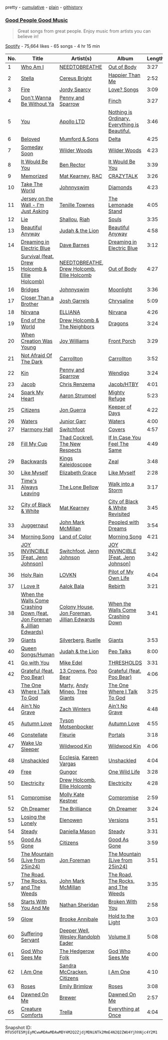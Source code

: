 pretty - [cumulative](/playlists/cumulative/37i9dQZF1DWZy0j22jjWNA.md) - [plain](/playlists/plain/37i9dQZF1DWZy0j22jjWNA) - [githistory](https://github.githistory.xyz/mackorone/spotify-playlist-archive/blob/main/playlists/plain/37i9dQZF1DWZy0j22jjWNA)

### [Good People Good Music](https://open.spotify.com/playlist/37i9dQZF1DWZy0j22jjWNA)

> Great songs from great people\.  Enjoy music from artists you can believe in!

[Spotify](https://open.spotify.com/user/spotify) - 75,664 likes - 65 songs - 4 hr 15 min

| No. | Title | Artist(s) | Album | Length |
|---|---|---|---|---|
| 1 | [Who Am I](https://open.spotify.com/track/1KKTKUFmFLZmEhbUyj47jN) | [NEEDTOBREATHE](https://open.spotify.com/artist/610EjgFatGvVPtib97jQ8G) | [Out of Body](https://open.spotify.com/album/65WwczdrIsAOeBwyL3EFxf) | 3:27 |
| 2 | [Stella](https://open.spotify.com/track/0xMap5BgUlVMGJLa1d7x5P) | [Cereus Bright](https://open.spotify.com/artist/3zt4I5TLIb0Z9RigaiHe5G) | [Happier Than Me](https://open.spotify.com/album/37Zn2PTvO7PWLyI9oAAghf) | 2:52 |
| 3 | [Fire](https://open.spotify.com/track/2rBIC9Uc5qZeBjJvWulFTN) | [Jordy Searcy](https://open.spotify.com/artist/0AV5z1x1RoOGeJWeJzziDz) | [Love? Songs](https://open.spotify.com/album/0ldCKrt8rkkFzdWRiZHczc) | 3:09 |
| 4 | [Don't Wanna Be Without Ya](https://open.spotify.com/track/0WSGIwIEqpfe3jGJ5fZsHr) | [Penny and Sparrow](https://open.spotify.com/artist/65o6y7GtoXzchyiJB3r9Ur) | [Finch](https://open.spotify.com/album/0ixOUcKraH7Y3tIV1MGoRo) | 3:27 |
| 5 | [You](https://open.spotify.com/track/45W0GYB7YQO5wq6ePZPA4F) | [Apollo LTD](https://open.spotify.com/artist/2H3EMYFS69dhMmrX9JTkZp) | [Nothing is Ordinary\. Everything is Beautiful.](https://open.spotify.com/album/78lm2RBBywrBwkbxwIqL6P) | 3:46 |
| 6 | [Beloved](https://open.spotify.com/track/1l1TLPILxVipEsTsSho4u3) | [Mumford & Sons](https://open.spotify.com/artist/3gd8FJtBJtkRxdfbTu19U2) | [Delta](https://open.spotify.com/album/4TgzPAmjhR2Qkh7P6lIRnH) | 4:25 |
| 7 | [Someday Soon](https://open.spotify.com/track/5xv9Shs68bVmUd9tiJSK8r) | [Wilder Woods](https://open.spotify.com/artist/26DytDdxKgr9N0tdrBSLs2) | [Wilder Woods](https://open.spotify.com/album/35rWm0QieUmTizxsC7dXnG) | 4:23 |
| 8 | [It Would Be You](https://open.spotify.com/track/0roPf0bwAsBDZv1bR15m15) | [Ben Rector](https://open.spotify.com/artist/4AapPt7H6bGH4i7chTulpI) | [It Would Be You](https://open.spotify.com/album/58xzcDEz0sn7F36ZEnfYHV) | 3:39 |
| 9 | [Memorized](https://open.spotify.com/track/38LC7jHjifqs5EnYUv4BgG) | [Mat Kearney](https://open.spotify.com/artist/2NQEwAVHBNcI0tGMLlWwF1), [RAC](https://open.spotify.com/artist/4AGwPDdh1y8hochNzHy5HC) | [CRAZYTALK](https://open.spotify.com/album/1VYbFOGfg6BE3rn1LTMTny) | 3:26 |
| 10 | [Take The World](https://open.spotify.com/track/1XU8WnwGs6oqpt1qicvw34) | [Johnnyswim](https://open.spotify.com/artist/4igDSX1kgfWbVTDCywcBGm) | [Diamonds](https://open.spotify.com/album/2y2pzedHjln9MbTHCq99qP) | 4:23 |
| 11 | [Jersey on the Wall \- I'm Just Asking](https://open.spotify.com/track/4Ii1EFQX6EZXkojk4CO9pm) | [Tenille Townes](https://open.spotify.com/artist/3TyeX0lk4B7k56ukfzEE0z) | [The Lemonade Stand](https://open.spotify.com/album/6LBK0pyzqO0W4ZzZz2KznI) | 4:05 |
| 12 | [Lie](https://open.spotify.com/track/3O1uhWkr42NesFnVloLq2a) | [Shallou](https://open.spotify.com/artist/7C3Cbtr2PkH2l4tOGhtCsk), [Riah](https://open.spotify.com/artist/5MGoZUcMHAwTKzcXKKofQ9) | [Souls](https://open.spotify.com/album/5NBqQgOMgAHbJwDIFw9c0m) | 3:35 |
| 13 | [Beautiful Anyway](https://open.spotify.com/track/7dLyLufQvh84ghKQ0qiWTb) | [Judah & the Lion](https://open.spotify.com/artist/3wWtfT7S2uVJJ3hGZlOLkZ) | [Beautiful Anyway](https://open.spotify.com/album/1DBj9YNMRkONwSVBLr5jRD) | 4:58 |
| 14 | [Dreaming in Electric Blue](https://open.spotify.com/track/680DQctfdFDsuO0Dt1QV3a) | [Dave Barnes](https://open.spotify.com/artist/7hbH1qupmU6HxVBjWJItlq) | [Dreaming in Electric Blue](https://open.spotify.com/album/6EojMTIcdHKZUesfXcm04U) | 3:12 |
| 15 | [Survival \(feat\. Drew Holcomb & Ellie Holcomb\)](https://open.spotify.com/track/4os91DjSzBTVk2GaPtkrMp) | [NEEDTOBREATHE](https://open.spotify.com/artist/610EjgFatGvVPtib97jQ8G), [Drew Holcomb](https://open.spotify.com/artist/0Obcl00RkSejk0z0m4vUwT), [Ellie Holcomb](https://open.spotify.com/artist/5hNiAUVPCTgcpy8vljCxzs) | [Out of Body](https://open.spotify.com/album/65WwczdrIsAOeBwyL3EFxf) | 4:27 |
| 16 | [Bridges](https://open.spotify.com/track/3VPFV5Xj8QjXDJKl2rVce7) | [Johnnyswim](https://open.spotify.com/artist/4igDSX1kgfWbVTDCywcBGm) | [Moonlight](https://open.spotify.com/album/3ZU0AW8kgxxyR48yUFUiK5) | 3:36 |
| 17 | [Closer Than a Brother](https://open.spotify.com/track/4bd5qNOxWl0AEuADTqqFU4) | [Josh Garrels](https://open.spotify.com/artist/16QSVsPKl743hu4U5C18R8) | [Chrysaline](https://open.spotify.com/album/4nB0hSgVRau0z3smGvzqfA) | 5:09 |
| 18 | [Nirvana](https://open.spotify.com/track/11VPN6SfBRRmF2fESXlNep) | [ELLIANA](https://open.spotify.com/artist/5t0KCCFs6BIelOxE4XGDRT) | [Nirvana](https://open.spotify.com/album/6HcXFfZ41boaTaIwGa3oPh) | 4:26 |
| 19 | [End of the World](https://open.spotify.com/track/01yPhHRM0V95CenZmFQKjw) | [Drew Holcomb & The Neighbors](https://open.spotify.com/artist/4RwbDag6jWIYJnEGH6Wte9) | [Dragons](https://open.spotify.com/album/2eQQ5hpGJHFQW76nobnF31) | 3:24 |
| 20 | [When Creation Was Young](https://open.spotify.com/track/4ZkZeQaJjmKuUPr7SOIjhU) | [Joy Williams](https://open.spotify.com/artist/4TCXgdDPm10ensLNCVnIYa) | [Front Porch](https://open.spotify.com/album/0vK1POb7cjZdlZkShnqEDu) | 3:29 |
| 21 | [Not Afraid Of The Dark](https://open.spotify.com/track/7JnVYNEMeIryihBV8bADTz) | [Carrollton](https://open.spotify.com/artist/1i5HhzrkpHFFDpsUYdz2Fs) | [Carrollton](https://open.spotify.com/album/4oBlrxNq2gvN8OFwB05gYf) | 3:52 |
| 22 | [Kin](https://open.spotify.com/track/2bLR9LPyrBiT0F4KohEbop) | [Penny and Sparrow](https://open.spotify.com/artist/65o6y7GtoXzchyiJB3r9Ur) | [Wendigo](https://open.spotify.com/album/1F3g88B97YjpzE2Pc6Rw1q) | 3:24 |
| 23 | [Jacob](https://open.spotify.com/track/1UecChUYn2gXqlA8dDVRqO) | [Chris Renzema](https://open.spotify.com/artist/2hIvOHaLTl9XCyCbNPwYzT) | [Jacob/HTBY](https://open.spotify.com/album/0N1w3fLvgtLH5h8lduHEVe) | 4:01 |
| 24 | [Spark My Heart](https://open.spotify.com/track/4GkzKZVbwUKW83hKk0MfrA) | [Aaron Strumpel](https://open.spotify.com/artist/5mtfJ5KHvDBiCLB2Ue1yYg) | [Mighty Refuge](https://open.spotify.com/album/3gbvScgQgY27kOt15QR8zt) | 5:23 |
| 25 | [Citizens](https://open.spotify.com/track/216VrH1pVtArk8lilJJQih) | [Jon Guerra](https://open.spotify.com/artist/0T5EH22oyMja9UmN0Rz95o) | [Keeper of Days](https://open.spotify.com/album/0flP7iXzaUHPPyOeizocTn) | 4:22 |
| 26 | [Waters](https://open.spotify.com/track/44p22nZcu3acWIW8q7Qil8) | [Junior Garr](https://open.spotify.com/artist/2wRZSDRny0AhA1Cup3sAh2) | [Waters](https://open.spotify.com/album/20gTNgwCNIZeIM08IstOmi) | 4:00 |
| 27 | [Harmony Hall](https://open.spotify.com/track/2uoITMIoM5gCEpt3JucVmF) | [Switchfoot](https://open.spotify.com/artist/6S58b0fr8TkWrEHOH4tRVu) | [Covers](https://open.spotify.com/album/6UQ4DtMNWgxw6ufVxjdXHF) | 4:57 |
| 28 | [Fill My Cup](https://open.spotify.com/track/0J4WBSk4f5QDsuF12I3oA1) | [Thad Cockrell](https://open.spotify.com/artist/1kZ6UUBDcd4a0H3wKFhzvM), [The New Respects](https://open.spotify.com/artist/5lwtznzBlmVM2IhgrCWbT9) | [If In Case You Feel The Same](https://open.spotify.com/album/2M9xs7ILwOXsMgvH8aObmA) | 4:49 |
| 29 | [Backwards](https://open.spotify.com/track/07ii8FiGFeAf6ZoW8TbggA) | [Kings Kaleidoscope](https://open.spotify.com/artist/6P9fFbQ875B2bnmdiYwN9A) | [Zeal](https://open.spotify.com/album/1p9qFUWDth0hWAQYiKUB37) | 3:48 |
| 30 | [Like Myself](https://open.spotify.com/track/05JvxrmX4XHchNxipO9Ssj) | [Elizabeth Grace](https://open.spotify.com/artist/2t0oDEgacnqOQRFJqiTH8s) | [Like Myself](https://open.spotify.com/album/3lP01xLRL4vQG0ZdeHAFuv) | 2:28 |
| 31 | [Time's Always Leaving](https://open.spotify.com/track/7e5k4ucRMRHT9MEJh6PTxI) | [The Lone Bellow](https://open.spotify.com/artist/7JFtD8KnbAADBBDleIMuH7) | [Walk into a Storm](https://open.spotify.com/album/74FJWhrNj4yi9NoXzIioUZ) | 3:17 |
| 32 | [City of Black & White](https://open.spotify.com/track/33dVEqsu2V7zvCIgid8PnF) | [Mat Kearney](https://open.spotify.com/artist/2NQEwAVHBNcI0tGMLlWwF1) | [City of Black & White Revisited](https://open.spotify.com/album/2QpByGx95I9XzccW9aNVtM) | 3:45 |
| 33 | [Juggernaut](https://open.spotify.com/track/5IPkJqYSdbCJJHZA840z3I) | [John Mark McMillan](https://open.spotify.com/artist/0T1KC0OHfbRO0O5bNH2tek) | [Peopled with Dreams](https://open.spotify.com/album/3jjIZaP21vWBSrmQlsXrtv) | 3:54 |
| 34 | [Morning Song](https://open.spotify.com/track/0TITOVVpWkNT5H3JKVdoXq) | [Land of Color](https://open.spotify.com/artist/42YoF8fzPiMbU5dlf59YuQ) | [Morning Song](https://open.spotify.com/album/2MB2SNajHrRGLcnEGFgns2) | 4:21 |
| 35 | [JOY INVINCIBLE \[Feat\. Jenn Johnson\]](https://open.spotify.com/track/6iIgdvJREEhUmLz9wJnMlw) | [Switchfoot](https://open.spotify.com/artist/6S58b0fr8TkWrEHOH4tRVu), [Jenn Johnson](https://open.spotify.com/artist/0cuW2lF0YWb9VUyHOnvnsO) | [JOY INVINCIBLE \[Feat\. Jenn Johnson\]](https://open.spotify.com/album/6dKqzlIA9TDzx6SlfoZgI2) | 3:42 |
| 36 | [Holy Rain](https://open.spotify.com/track/6CFj3yJ1i8U91Cn7jN0fSI) | [LOVKN](https://open.spotify.com/artist/2bEFxVGVlzEIEdDAaQZCrc) | [Pilot of My Own Life](https://open.spotify.com/album/6AsU7R0g9THoQ7f4NKK2AJ) | 4:04 |
| 37 | [I Love It](https://open.spotify.com/track/5RE1GkL0Zt9Soasbt1R1xx) | [Aalok Bala](https://open.spotify.com/artist/5Uu7rkbI8eNOsGWFCp5sSM) | [Rebirth](https://open.spotify.com/album/3iGGESom06TuNUHu6xIQJd) | 3:21 |
| 38 | [When the Walls Come Crashing Down \(feat\. Jon Foreman & Jillian Edwards\)](https://open.spotify.com/track/6b0X26lFzNr7FnlbPTD4Qg) | [Colony House](https://open.spotify.com/artist/6R664N4cEza3eORSqKSgO4), [Jon Foreman](https://open.spotify.com/artist/5D3h9ZoobhetjXw3dKhcaq), [Jillian Edwards](https://open.spotify.com/artist/6ctgu4FFlnNhMgrKiIzCxp) | [When the Walls Come Crashing Down](https://open.spotify.com/album/4xaqP5u8jIbH7cTwTRZ3a8) | 3:41 |
| 39 | [Giants](https://open.spotify.com/track/0Q7ike4sNrjLSZx8r26C9s) | [Silverberg](https://open.spotify.com/artist/3lpVtJYZ57FvUVDzECu4UY), [Ruelle](https://open.spotify.com/artist/5tIkXJTex4JY7cv9mmgAZx) | [Giants](https://open.spotify.com/album/2ik2fFjv7xdAAK3VP9P779) | 3:53 |
| 40 | [Queen Songs/Human](https://open.spotify.com/track/27fpPlAMJc9IM6adpi46Nc) | [Judah & the Lion](https://open.spotify.com/artist/3wWtfT7S2uVJJ3hGZlOLkZ) | [Pep Talks](https://open.spotify.com/album/2Hr4GBTjdCn2RoGSEv35Ln) | 8:00 |
| 41 | [Go with You](https://open.spotify.com/track/4QVB1ZS4a15oz6md6YiSZV) | [Mike Edel](https://open.spotify.com/artist/2slZ64SaMOJ1EXEi3W9PTI) | [THRESHOLDS](https://open.spotify.com/album/5LBLcdPMnr1mwBRldKb3vs) | 3:31 |
| 42 | [Grateful \(feat\. Poo Bear\)](https://open.spotify.com/track/4vdzAzlQHMp225TA0mT4mq) | [13 Crowns](https://open.spotify.com/artist/1B6G8jtCIld4w3q7KQgIzb), [Poo Bear](https://open.spotify.com/artist/3JXpwnHbLvXxY99EuXqFPX) | [Grateful \(feat\. Poo Bear\)](https://open.spotify.com/album/0ZsYHZvZVDfo6CWE8IgpoH) | 4:06 |
| 43 | [The One Where I Talk To God](https://open.spotify.com/track/0AYWhKWWhO4TtbQwvHSCXA) | [Marty](https://open.spotify.com/artist/5BfKKSmpGmj2moMNlaWeJK), [Andy Mineo](https://open.spotify.com/artist/1TMrnxBwZfmfRxsGzkNIHw), [Tree Giants](https://open.spotify.com/artist/4Cp7yuORQTCa9GUfvb2gss) | [The One Where I Talk To God](https://open.spotify.com/album/1npPoXS35aTSLnPW8JAeAz) | 3:25 |
| 44 | [Ain't No Grave](https://open.spotify.com/track/6z355fOnb6YRjK4WUQK3VF) | [Zach Winters](https://open.spotify.com/artist/163OfTopSs5dr4iVSizkvu) | [Ain't No Grave](https://open.spotify.com/album/6epmqEFmOUFfBLwmMjzRdw) | 4:48 |
| 45 | [Autumn Love](https://open.spotify.com/track/2zzM0GO6lGiy4mXDZ7eEca) | [Tyson Motsenbocker](https://open.spotify.com/artist/5zhKRxsS4pRPhkO6vbE07u) | [Autumn Love](https://open.spotify.com/album/677rERahjwbsZZQNrg1tN4) | 4:55 |
| 46 | [Constellate](https://open.spotify.com/track/7JDpA0WUDhFMb4MEsihv7r) | [Fleurie](https://open.spotify.com/artist/647D92XNDYTUt5A0idePJ4) | [Portals](https://open.spotify.com/album/5yiWKtKmZTtPbuVa9CYs5I) | 3:18 |
| 47 | [Wake Up Sleeper](https://open.spotify.com/track/3a1tbocbSXksbYWkGOPMLs) | [Wildwood Kin](https://open.spotify.com/artist/2KOxHm9lGE9lFZDQdebD6B) | [Wildwood Kin](https://open.spotify.com/album/0gdQ8PGuLpDQnOKWMfOfBH) | 4:06 |
| 48 | [Unshackled](https://open.spotify.com/track/1ZHOREB6ew670daqMQ75F0) | [Ecclesia](https://open.spotify.com/artist/6yuXGldP2yeZ8GFNrZdlSC), [Kareen Vargas](https://open.spotify.com/artist/4xpzHbtR7afmdAsz3gxdd8) | [Unshackled](https://open.spotify.com/album/3rvPQDXFMxJqtSlMzD7JSm) | 4:04 |
| 49 | [Free](https://open.spotify.com/track/7GNgN8mUDYfoQRi3FoAxRy) | [Gungor](https://open.spotify.com/artist/4J4o73Oun7v0XXRjN8DPif) | [One Wild Life](https://open.spotify.com/album/7GWiEU6QEjWzluWfmp30Cp) | 3:28 |
| 50 | [Electricity](https://open.spotify.com/track/33Wl3F0PmnWmTQHcR6tTG3) | [Drew Holcomb](https://open.spotify.com/artist/0Obcl00RkSejk0z0m4vUwT), [Ellie Holcomb](https://open.spotify.com/artist/5hNiAUVPCTgcpy8vljCxzs) | [Electricity](https://open.spotify.com/album/0ZmeJpQ0XsidtWxekod1sY) | 4:28 |
| 51 | [Compromise](https://open.spotify.com/track/0tZSHcIwouL6HLgH0BBpUC) | [Molly Kate Kestner](https://open.spotify.com/artist/390x0qxDdsMmN20RAwspbf) | [Compromise](https://open.spotify.com/album/3M8SOThdRPxCbOGBCKQGuh) | 2:59 |
| 52 | [Oh Dreamer](https://open.spotify.com/track/2Uu1hqObahlzFDbZqjC6CR) | [The Brilliance](https://open.spotify.com/artist/26nltVmOVeIfYmwcmqTm7e) | [Oh Dreamer](https://open.spotify.com/album/4c89AmtrwLAF1H1sNBgHei) | 3:24 |
| 53 | [Losing the Lonely](https://open.spotify.com/track/1C5AsyCp4hxF7qII4kOtbS) | [Elenowen](https://open.spotify.com/artist/0YupLF0tszgj7vyKCQlRoC) | [Versions](https://open.spotify.com/album/5THuXFOq0TAqmfjpnMxdEa) | 3:51 |
| 54 | [Steady](https://open.spotify.com/track/6Yhuev1iuchCqHY9q27I4N) | [Daniella Mason](https://open.spotify.com/artist/2VJxb44nmZ4ECXBZFV1HBi) | [Steady](https://open.spotify.com/album/6dvtEGmtpQTlzekzXHMm08) | 3:31 |
| 55 | [Good As Gone](https://open.spotify.com/track/5sKTOx9wcRrW84darhOBc5) | [Citizens](https://open.spotify.com/artist/3e7KVnSiZjsBkReSv0L6db) | [Good As Gone](https://open.spotify.com/album/32y5C6o9zbNZYypf951kAZ) | 3:59 |
| 56 | [The Mountain \(Live from 25in24\)](https://open.spotify.com/track/7ie0VFLajcWxysGPWgDQeB) | [Jon Foreman](https://open.spotify.com/artist/5D3h9ZoobhetjXw3dKhcaq) | [The Mountain \(Live from 25in24\)](https://open.spotify.com/album/3Kns6f8OJy1LkPvHNuppVs) | 3:51 |
| 57 | [The Road, The Rocks, and The Weeds](https://open.spotify.com/track/59oEEdqRLNKYBM7nbbaCD7) | [John Mark McMillan](https://open.spotify.com/artist/0T1KC0OHfbRO0O5bNH2tek) | [The Road, The Rocks, and The Weeds](https://open.spotify.com/album/4Q7EFIDyCAMqsr0fGD3kle) | 3:35 |
| 58 | [Starts With You And Me](https://open.spotify.com/track/3sPI6DJ6QA9DNVxmioE3ma) | [Nathan Sheridan](https://open.spotify.com/artist/0Vpz3awV4yntr1jCRY7QTm) | [Broken With You](https://open.spotify.com/album/1WxFCGoi2aue2M1OQNKDk7) | 2:58 |
| 59 | [Glow](https://open.spotify.com/track/2dUteNJxoMXUvnECvjvvAf) | [Brooke Annibale](https://open.spotify.com/artist/1JojxxteIsItgolTdalOb3) | [Hold to the Light](https://open.spotify.com/album/7aihuGqvU3NAInaXVDmvST) | 3:03 |
| 60 | [Suffering Servant](https://open.spotify.com/track/6wcTnA9oBuaQIB3Ke0Sh9X) | [Deeper Well](https://open.spotify.com/artist/2PeVKtJXHIrrQmJXD7ju7l), [Wesley Randolph Eader](https://open.spotify.com/artist/5Qn7uUdL2vnUFvdngB2gxN) | [Volume II](https://open.spotify.com/album/3AnhIErjnYikodOSJXn7wH) | 5:08 |
| 61 | [God Who Sees Me](https://open.spotify.com/track/25NALshm4GZZkXd0gFmCLL) | [The Hedgerow Folk](https://open.spotify.com/artist/3LBXtcf7iF5hyveaDJolc6) | [God Who Sees Me](https://open.spotify.com/album/0kaaq4b14mpk8kl4H0OUFE) | 4:00 |
| 62 | [I Am One](https://open.spotify.com/track/6cuwOV2JrWQSY2wKBCawzJ) | [Sandra McCracken](https://open.spotify.com/artist/435UmkDo0uchwmDeHdKWGN), [Citizens](https://open.spotify.com/artist/3e7KVnSiZjsBkReSv0L6db) | [I Am One](https://open.spotify.com/album/0UBI5alyeqYSys0BUPAnEF) | 4:10 |
| 63 | [Roses](https://open.spotify.com/track/0mT0NsnCx7jydlJ6bAKyyK) | [Emily Brimlow](https://open.spotify.com/artist/5ncA0WGi828yjhqmvHsJRj) | [Roses](https://open.spotify.com/album/2srdHwegmNXJf9g68h5vhs) | 3:08 |
| 64 | [Dawned On Me](https://open.spotify.com/track/4rTJ1zQvTsXNAs365RWGYj) | [Brewer](https://open.spotify.com/artist/1WNwNKCMaAZKRhB1PAquF2) | [Dawned On Me](https://open.spotify.com/album/1t9g1ZwBOn2EvDFc1copoe) | 2:57 |
| 65 | [Creature Comforts](https://open.spotify.com/track/3b8l8g7UMJRTCKUEnZiRCF) | [Trella](https://open.spotify.com/artist/4YpLN8ZByubASuWnxWokRT) | [Everything at Once](https://open.spotify.com/album/3SnLtbvtKm4791Js84csqh) | 4:04 |

Snapshot ID: `MTU5OTE5MjEyMCwwMDAwMDAwMDY4M2Q2ZjdjMDNiNTk2MmE4N2Q2ZWU4YjhhNjc4Y2M1`
